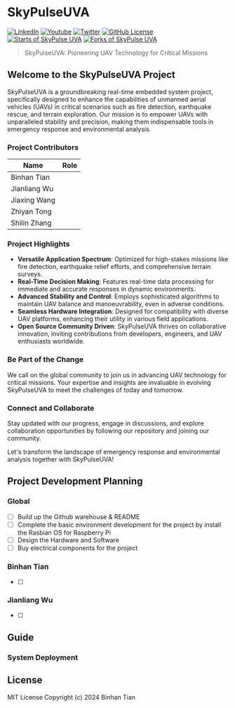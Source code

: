 # SkyPulseUVA

[![LinkedIn](https://img.shields.io/badge/LinkedIn-blue?style=flat&logo=linkedin&logoColor=white)]()
[![Youtube](https://img.shields.io/badge/YouTube-red?style=flat&logo=youtube&logoColor=white)]()
[![Twitter](https://img.shields.io/badge/Twitter-blueviolet?style=flat&logo=twitter&logoColor=white)]()
[![GitHub License](https://img.shields.io/badge/license-MIT-blue.svg)](https://github.com/facebook/react/blob/main/LICENSE)
[![Starts of SkyPulse UVA](https://img.shields.io/github/stars/Tony-Btian/SkyPulseUVA.svg?style=social&label=Star)](https://github.com/Tony-Btian/SkyPulseUVA)
[![Forks of SkyPulse UVA](https://img.shields.io/github/forks/Tony-Btian/SkyPulseUVA.svg?style=social&label=Fork)](https://github.com/Tony-Btian/SkyPulseUVA)

> SkyPulseUVA: Pioneering UAV Technology for Critical Missions


## Welcome to the SkyPulseUVA Project

SkyPulseUVA is a groundbreaking real-time embedded system project, specifically designed to enhance the capabilities of unmanned aerial vehicles (UAVs) in critical scenarios such as fire detection, earthquake rescue, and terrain exploration. Our mission is to empower UAVs with unparalleled stability and precision, making them indispensable tools in emergency response and environmental analysis.


### Project Contributors

| Name | Role |
| ---- | ---- |
| Binhan Tian |  |
| Jianliang Wu |  |
| Jiaxing Wang |  |
| Zhiyan Tong |  |
| Shilin Zhang |  |


### Project Highlights
- **Versatile Application Spectrum**: Optimized for high-stakes missions like fire detection, earthquake relief efforts, and comprehensive terrain surveys.
- **Real-Time Decision Making**: Features real-time data processing for immediate and accurate responses in dynamic environments.
- **Advanced Stability and Control**: Employs sophisticated algorithms to maintain UAV balance and manoeuvrability, even in adverse conditions.
- **Seamless Hardware Integration**: Designed for compatibility with diverse UAV platforms, enhancing their utility in various field applications.
- **Open Source Community Driven**: SkyPulseUVA thrives on collaborative innovation, inviting contributions from developers, engineers, and UAV enthusiasts worldwide.


### Be Part of the Change
We call on the global community to join us in advancing UAV technology for critical missions. Your expertise and insights are invaluable in evolving SkyPulseUVA to meet the challenges of today and tomorrow.


### Connect and Collaborate
Stay updated with our progress, engage in discussions, and explore collaboration opportunities by following our repository and joining our community.

Let's transform the landscape of emergency response and environmental analysis together with SkyPulseUVA!

## Project Development Planning
### Global
- [ ] Build up the Github warehouse & README
- [ ] Complete the basic environment development for the project by install the Rasbian OS for Raspberry Pi
- [ ] Design the Hardware and Software
- [ ] Buy electrical components for the project

### Binhan Tian
- [ ] 

### Jianliang Wu
- [ ]

## Guide
### System Deployment
#### 


## License
MIT License Copyright (c) 2024 Binhan Tian
